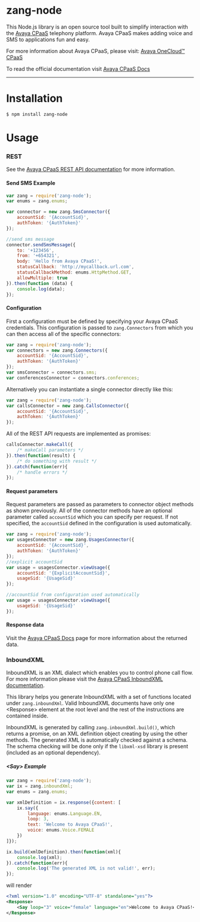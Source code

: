 zang-node
==========

This Node.js library is an open source tool built to simplify interaction with the [Avaya CPaaS](http://www.zang.io) telephony platform. Avaya CPaaS makes adding voice and SMS to applications fun and easy.

For more information about Avaya CPaaS, please visit: [Avaya OneCloud™️ CPaaS ](https://www.zang.io/products/cloud)

To read the official documentation visit [Avaya CPaaS Docs](http://docs.zang.io/aspx/docs)

---


Installation
============

```
$ npm install zang-node
```

Usage
======

### REST

See the [Avaya CPaaS REST API documentation](http://docs.zang.io/aspx/rest) for more information.

#### Send SMS Example

```javascript
var zang = require('zang-node');
var enums = zang.enums;

var connector = new zang.SmsConnector({
    accountSid: '{AccountSid}',
    authToken: '{AuthToken}'
});

//send sms message
connector.sendSmsMessage({
    to: '+123456',
    from: '+654321',
    body: 'Hello from Avaya CPaaS!',
    statusCallback: 'http://mycallback.url.com',
    statusCallbackMethod: enums.HttpMethod.GET,
    allowMultiple: true
}).then(function (data) {
    console.log(data);
});

```
#### Configuration

First a configuration must be defined by specifying your Avaya CPaaS credentials. This configuration is passed to `zang.Connectors` from which you can then access all of the specific connectors:

```javascript
var zang = require('zang-node');
var connectors = new zang.Connectors({
    accountSid: '{AccountSid}',
    authToken: '{AuthToken}'
});
var smsConnector = connectors.sms;
var conferencesConnector = connectors.conferences;
```

Alternatively you can instantiate a single connector directly like this:
```javascript
var zang = require('zang-node');
var callsConnector = new zang.CallsConnector({
    accountSid: '{AccountSid}',
    authToken: '{AuthToken}'
});
``` 

All of the REST API requests are implemented as promises:
```javascript
callsConnector.makeCall({
    /* makeCall parameters */
}).then(function(result) { 
    /* do something with result */
}).catch(function(err){
    /* handle errors */
});
```

#### Request parameters
Request parameters are passed as parameters to connector object methods as shown previously. All of the connector methods have an optional parameter called `accountSid` which you can specify per request. If not specified, the `accountSid` defined in the configuration is used automatically.
```javascript
var zang = require('zang-node');
var usagesConnector = new zang.UsagesConnector({
    accountSid: '{AccountSid}',
    authToken: '{AuthToken}'
});
//explicit accountSid
var usage = usagesConnector.viewUsage({
    accountSid: '{ExplicitAccountSid}',
    usageSid: '{UsageSid}'
});

//accountSid from configuration used automatically
var usage = usagesConnector.viewUsage({
    usageSid: '{UsageSid}'
});
```

#### Response data
Visit the [Avaya CPaaS Docs](http://docs.zang.io) page for more information about the returned data.

### InboundXML

InboundXML is an XML dialect which enables you to control phone call flow. For more information please visit the [Avaya CPaaS InboundXML documentation](http://docs.zang.io/aspx/inboundxml).

This library helps you generate InboundXML with a set of functions located under `zang.inboundXml`. Valid InboundXML documents have only one \<Response\> element at the root level and the rest of the instructions are contained inside.

InboundXML is generated by calling `zang.inboundXml.build()`, which returns a promise, on an XML definition object creating by using the other methods. The generated XML is automatically checked against a schema. The schema checking will be done only if the `libxml-xsd` library is present (included as an optional dependency). 

##### \<Say\> Example

```javascript
var zang = require('zang-node');
var ix = zang.inboundXml;
var enums = zang.enums;

var xmlDefinition = ix.response({content: [
    ix.say({
        language: enums.Language.EN,
        loop: 3,
        text: 'Welcome to Avaya CPaaS!',
        voice: enums.Voice.FEMALE
    })
]});

ix.build(xmlDefinition).then(function(xml){
    console.log(xml);
}).catch(function(err){
    console.log('The generated XML is not valid!', err);
});

```

will render

```xml
<?xml version="1.0" encoding="UTF-8" standalone="yes"?>
<Response>
    <Say loop="3" voice="female" language="en">Welcome to Avaya CPaaS!</Say>
</Response>
```

